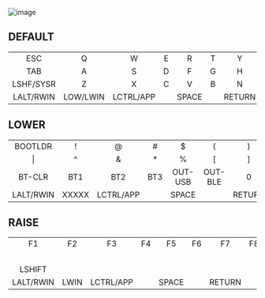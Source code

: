 ![image](https://github.com/slabua/zmk-config-saru48wplus/assets/1002978/644f05ed-1c93-46e8-9198-19b499aad3cd)

DEFAULT
-----------------------------------------------------------------------------------------------------------------------------------
||||||||||||||
|:---:|:---:|:---:|:---:|:---:|:---:|:---:|:---:|:---:|:---:|:---:|:---:|:---:|
|   ESC   |    Q    |    W    |    E    |    R    |    T    |    Y    |    U    |    I    |    O    |    P    |    -    |  MUTE   |
|   TAB   |    A    |    S    |    D    |    F    |    G    |    H    |    J    |    K    |    L    |    ;    |    '    |  PRINT  |
|LSHF/SYSR|    Z    |    X    |    C    |    V    |    B    |    N    |    M    |    ,    |    .    |    /    |   UP    | RSHIFT  |
|LALT/RWIN|LOW/LWIN |LCTRL/APP|         |  SPACE  |         | RETURN  |         |BACKSPACE|RAI/RALT |  LEFT   |  DOWN   |  RIGHT  |

LOWER
-----------------------------------------------------------------------------------------------------------------------------------
||||||||||||||
|:---:|:---:|:---:|:---:|:---:|:---:|:---:|:---:|:---:|:---:|:---:|:---:|:---:|
| BOOTLDR |    !    |    @    |    #    |    $    |    (    |    )    |    7    |    8    |    9    |    *    |    -    |ZOOMRESET|
|   \|    |    ^    |    &    |    *    |    %    |    [    |    ]    |    4    |    5    |    6    |    /    |    +    |  PgUP   |
| BT-CLR  |   BT1   |   BT2   |   BT3   | OUT-USB | OUT-BLE |    0    |    1    |    2    |    3    |    .    |    =    |  PgDN   |
|LALT/RWIN|  XXXXX  |LCTRL/APP|         |  SPACE  |         | RETURN  |         |   DEL   |  RALT   |         |         | RETURN  |

RAISE
-----------------------------------------------------------------------------------------------------------------------------------
||||||||||||||
|:---:|:---:|:---:|:---:|:---:|:---:|:---:|:---:|:---:|:---:|:---:|:---:|:---:|
|   F1    |   F2    |   F3    |   F4    |   F5    |   F6    |   F7    |   F8    |   F9    |   F10   |   F11   |   F12   |         |
|         |         |         |         |         |         |         |         |         |         |    `    |    ~    |  HOME   |
| LSHIFT  |         |         |         |         |         |         |         |         |         |    \    |         |   END   |
|LALT/RWIN|  LWIN   |LCTRL/APP|         |  SPACE  |         | RETURN  |         |   DEL   |  XXXXX  |         |         |         |
